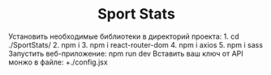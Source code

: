<h1 align="center"> Sport Stats</h3>

Установить необходимые библиотеки в директорий проекта:
     1. cd ./SportStats/
     2. npm i
     3. npm i react-router-dom
     4. npm i axios
     5. npm i sass
Запустить веб-приложение:
    npm run dev
Вставить ваш ключ от API монжо в файле:
    +./config.jsx
